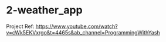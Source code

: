 # 2-weather_app

Project Ref: https://www.youtube.com/watch?v=cWk5EKVxrgo&t=4465s&ab_channel=ProgrammingWithYash
